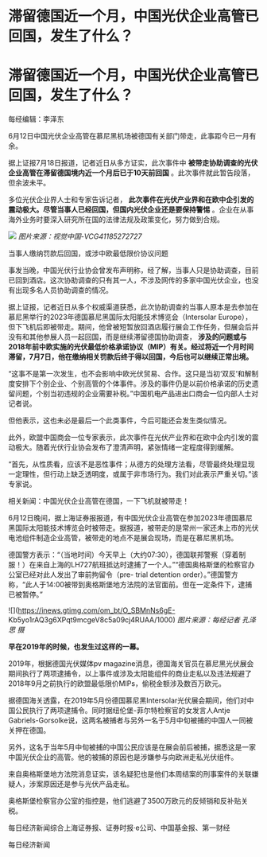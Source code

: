# 滞留德国近一个月，中国光伏企业高管已回国，发生了什么？

# 滞留德国近一个月，中国光伏企业高管已回国，发生了什么？

每经编辑：李泽东

6月12日中国光伏企业高管在慕尼黑机场被德国有关部门带走，此事距今已一月有余。

据上证报7月18日报道，记者近日从多方证实，此次事件中 **被带走协助调查的光伏企业高管在滞留德国境内近一个月后已于10天前回国**
。此次事件就此暂告段落，但余波未平。

多位光伏企业界人士和专家告诉记者， **此次事件在光伏产业界和在欧中企引发的震动极大。尽管当事人已经回国，但国内光伏企业还是要保持警惕**
。企业在从事海外业务时要深入研究所在国的法律法规及政策变化，努力做到合规。

![](https://inews.gtimg.com/om_bt/OupwthwzTwOQOzpykYadDk6G1Se0nPZqDQmwQl78rFuvQAA/1000)
_图片来源：视觉中国-VCG41185272727_

当事人缴纳罚款后回国，或涉中欧最低限价协议问题

事发当晚，中国光伏行业协会曾发布声明称，经了解，当事人只是协助调查，目前已回到酒店。这次协助调查的只有其一人，不涉及网传的多家中国光伏企业，也没有出现多名人员协助调查的情况。

据上证报，记者近日从多个权威渠道获悉，此次协助调查的当事人原本是去参加在慕尼黑举行的2023年德国慕尼黑国际太阳能技术博览会（Intersolar
Europe），但下飞机后即被带走。期间，他曾被短暂放回酒店履行展会工作任务，但展会后并没有和其他参展人员一起回国，而是继续滞留德国协助调查，
**涉及的问题或与2018年前中欧实施的光伏最低价格承诺协议（MIP）有关。经过将近一个月时间滞留，7月7日，他在缴纳相关罚款后终于得以回国，今后也可以继续正常出境。**

“这事不是第一次发生，也不会影响中欧光伏贸易、合作。这只是当初‘双反’和解制度安排下个别企业、个别高管的个体事件。涉及的事件仍是以前价格承诺的历史遗留问题，个别当初违规的企业需要补税。”中国机电产品进出口商会一位内部人士对记者说。

但他表示，这也未必是最后一个此类事件，今后可能还会发生类似情况。

此外，欧盟中国商会一位专家表示，此次事件在光伏产业界和在欧中企内引发的震动极大。随着光伏行业协会发布了澄清声明，紧张情绪一定程度得到缓解。

“首先，从性质看，应该不是恶性事件；从德方的处理方法看，尽管最终处理显现一定理性，但行动上缺乏透明度，或属于非市场行为。我们对此表示严重关切。”该专家说。

相关新闻：中国光伏企业高管在德国，一下飞机就被带走！

6月12日晚间，据上海证券报报道，有中国光伏企业高管在参加2023年德国慕尼黑国际太阳能技术博览会时被带走。据报道，被带走的是常州一家还未上市的光伏电池组件制造企业高管，被带走的地点不是展会现场，而是在慕尼黑机场。

德国警方表示：“（当地时间）今天早上（大约07:30），德国联邦警察（穿着制服！）在来自上海的LH727航班抵达时逮捕了一个人。”“德国奥格斯堡的检察官办公室已经对此人发出了审前拘留令（pre-
trial detention order）。”德国警方称，“此人于14:00被带到奥格斯堡地方法院的法官面前。但在一定条件下，逮捕已被暂停。”

![](https://inews.gtimg.com/om_bt/O_SBMnNs6gE-
Kb5yo1rAQ3g6XPqt9mcgeV8c5a09cj4RUAA/1000) _图片来源：每经记者 孔泽思 摄_

**早在2019年的时候，也发生过这样的一幕。**

2019年，根据德国光伏媒体pv
magazine消息，德国海关官员在慕尼黑光伏展会期间执行了两项逮捕令，以上事件或涉及太阳能组件的商业走私以及违法规避了2018年9月之前执行的欧盟最低限价MIPs，偷税金额涉及数百万欧元。

据德国海关透露，在2019年5月份德国慕尼黑Intersolar光伏展会期间，他们对中国公民执行了两项逮捕令。同时据纽伦堡-菲尔特检察官的女发言人Antje
Gabriels-Gorsolke说，这两名被捕者与另外一名于5月中旬被捕的中国人一同被关押在德国。

另外，这名于当年5月中旬被捕的中国公民应该是在展会前后被捕，据悉这是一家中国光伏企业的高管。他的被捕的原因也是涉嫌参与向欧洲走私光伏组件。

来自奥格斯堡地方法院消息证实，该名疑犯也是他们本周结案的刑事案件的关联嫌疑人，涉案原因还是参与光伏产品走私。

奥格斯堡检察官办公室的指控是，他们逃避了3500万欧元的反倾销和反补贴关税。

每日经济新闻综合上海证券报、证券时报·e公司、中国基金报、第一财经

每日经济新闻

